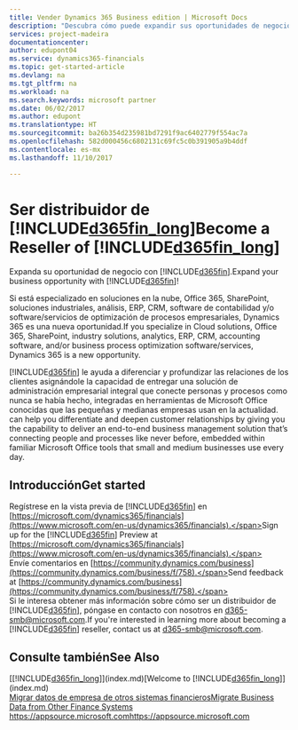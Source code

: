 ```yaml
---
title: Vender Dynamics 365 Business edition | Microsoft Docs
description: "Descubra cómo puede expandir sus oportunidades de negocio y convertirse en socio de Microsoft y distribuidor de Dynamics 365 Business edition."
services: project-madeira
documentationcenter: 
author: edupont04
ms.service: dynamics365-financials
ms.topic: get-started-article
ms.devlang: na
ms.tgt_pltfrm: na
ms.workload: na
ms.search.keywords: microsoft partner
ms.date: 06/02/2017
ms.author: edupont
ms.translationtype: HT
ms.sourcegitcommit: ba26b354d235981bd7291f9ac6402779f554ac7a
ms.openlocfilehash: 582d000456c6802131c69fc5c0b391905a9b4ddf
ms.contentlocale: es-mx
ms.lasthandoff: 11/10/2017

---
```

# <a name="become-a-reseller-of-included365finlongincludesd365finlongmdmd"></a><span data-ttu-id="bf732-103">Ser distribuidor de [!INCLUDE[d365fin_long](includes/d365fin_long_md.md)]</span><span class="sxs-lookup"><span data-stu-id="bf732-103">Become a Reseller of [!INCLUDE[d365fin_long](includes/d365fin_long_md.md)]</span></span>
<span data-ttu-id="bf732-104">Expanda su oportunidad de negocio con [!INCLUDE[d365fin](includes/d365fin_md.md)].</span><span class="sxs-lookup"><span data-stu-id="bf732-104">Expand your business opportunity with [!INCLUDE[d365fin](includes/d365fin_md.md)]!</span></span>  

<span data-ttu-id="bf732-105">Si está especializado en soluciones en la nube, Office 365, SharePoint, soluciones industriales, análisis, ERP, CRM, software de contabilidad y/o software/servicios de optimización de procesos empresariales, Dynamics 365 es una nueva oportunidad.</span><span class="sxs-lookup"><span data-stu-id="bf732-105">If you specialize in Cloud solutions, Office 365, SharePoint, industry solutions, analytics, ERP, CRM, accounting software, and/or business process optimization software/services, Dynamics 365 is a new opportunity.</span></span>   

[!INCLUDE[d365fin](includes/d365fin_md.md)]<span data-ttu-id="bf732-106"> le ayuda a diferenciar y profundizar las relaciones de los clientes asignándole la capacidad de entregar una solución de administración empresarial integral que conecte personas y procesos como nunca se había hecho, integradas en herramientas de Microsoft Office conocidas que las pequeñas y medianas empresas usan en la actualidad.</span><span class="sxs-lookup"><span data-stu-id="bf732-106"> can help you differentiate and deepen customer relationships by giving you the capability to deliver an end-to-end business management solution that’s connecting people and processes like never before, embedded within familiar Microsoft Office tools that small and medium businesses use every day.</span></span>  

## <a name="get-started"></a><span data-ttu-id="bf732-107">Introducción</span><span class="sxs-lookup"><span data-stu-id="bf732-107">Get started</span></span>
<span data-ttu-id="bf732-108">Regístrese en la vista previa de [!INCLUDE[d365fin](includes/d365fin_md.md)] en [https://microsoft.com/dynamics365/financials](https://www.microsoft.com/en-us/dynamics365/financials).</span><span class="sxs-lookup"><span data-stu-id="bf732-108">Sign up for the [!INCLUDE[d365fin](includes/d365fin_md.md)] Preview at [https://microsoft.com/dynamics365/financials](https://www.microsoft.com/en-us/dynamics365/financials).</span></span>  
<span data-ttu-id="bf732-109">Envíe comentarios en [https://community.dynamics.com/business](https://community.dynamics.com/business/f/758).</span><span class="sxs-lookup"><span data-stu-id="bf732-109">Send feedback at [https://community.dynamics.com/business](https://community.dynamics.com/business/f/758).</span></span>  
<span data-ttu-id="bf732-110">Si le interesa obtener más información sobre cómo ser un distribuidor de [!INCLUDE[d365fin](includes/d365fin_md.md)], póngase en contacto con nosotros en [d365-smb@microsoft.com](mailto:d365-smb@microsoft.com).</span><span class="sxs-lookup"><span data-stu-id="bf732-110">If you're interested in learning more about becoming a [!INCLUDE[d365fin](includes/d365fin_md.md)] reseller, contact us at [d365-smb@microsoft.com](mailto:d365-smb@microsoft.com).</span></span>  

## <a name="see-also"></a><span data-ttu-id="bf732-111">Consulte también</span><span class="sxs-lookup"><span data-stu-id="bf732-111">See Also</span></span>
<span data-ttu-id="bf732-112">[[!INCLUDE[d365fin_long](includes/d365fin_long_md.md)]](index.md)</span><span class="sxs-lookup"><span data-stu-id="bf732-112">[Welcome to [!INCLUDE[d365fin_long](includes/d365fin_long_md.md)]](index.md)</span></span>  
[<span data-ttu-id="bf732-113">Migrar datos de empresa de otros sistemas financieros</span><span class="sxs-lookup"><span data-stu-id="bf732-113">Migrate Business Data from Other Finance Systems</span></span>](upload-data.md)  
[<span data-ttu-id="bf732-114">https://appsource.microsoft.com</span><span class="sxs-lookup"><span data-stu-id="bf732-114">https://appsource.microsoft.com</span></span>](https://appsource.microsoft.com/en-us/?product=project-madeira)  

